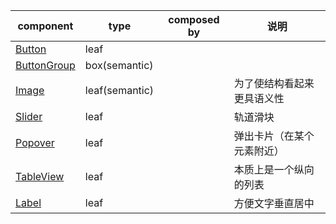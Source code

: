 | component                                    | type           | composed by | 说明                       |
| -------------------------------------------- | -------------- | :---------: | -------------------------- |
| [Button](./Button.tsx)                       | leaf           |             |                            |
| [ButtonGroup](./ButtonGroup/ButtonGroup.tsx) | box(semantic)  |             |                            |
| [Image](./Image.tsx)                         | leaf(semantic) |             | 为了使结构看起来更具语义性 |
| [Slider](./Slider/Slider.tsx)                | leaf           |             | 轨道滑块                   |
| [Popover](./Popover/Popover.tsx)             | leaf           |             | 弹出卡片（在某个元素附近） |
| [TableView](./TableView/TableView.tsx)       | leaf           |             | 本质上是一个纵向的列表     |
| [Label](./Label/Label.tsx)                   | leaf           |             | 方便文字垂直居中     |
